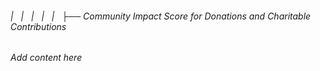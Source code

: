 ###### |   |   |   |   |   ├── Community Impact Score for Donations and Charitable Contributions

*Add content here*